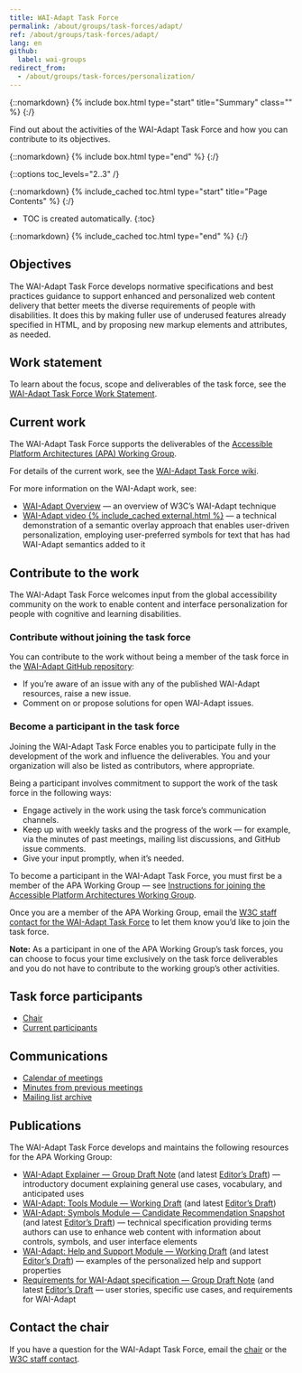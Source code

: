 ```yaml
---
title: WAI-Adapt Task Force
permalink: /about/groups/task-forces/adapt/
ref: /about/groups/task-forces/adapt/
lang: en
github:
  label: wai-groups
redirect_from:
  - /about/groups/task-forces/personalization/
---
```


{::nomarkdown}
{% include box.html type="start" title="Summary" class="" %}
{:/}

Find out about the activities of the WAI-Adapt Task Force and how you can contribute to its objectives.

{::nomarkdown}
{% include box.html type="end" %}
{:/}

{::options toc_levels="2..3" /}

{::nomarkdown}
{% include_cached toc.html type="start" title="Page Contents" %}
{:/}

-   TOC is created automatically.
{:toc}

{::nomarkdown}
{% include_cached toc.html type="end" %}
{:/}

## Objectives

The WAI-Adapt Task Force develops normative specifications and best practices guidance to support enhanced and personalized web content delivery that better meets the diverse requirements of people with disabilities. It does this by making fuller use of underused features already specified in HTML, and by proposing new markup elements and attributes, as needed.

## Work statement

To learn about the focus, scope and deliverables of the task force, see the [WAI-Adapt Task Force Work Statement](/about/groups/task-forces/adapt/work-statement/).

## Current work

The WAI-Adapt Task Force supports the deliverables of the [Accessible Platform Architectures (APA) Working Group](/about/groups/apawg/).

For details of the current work, see the [WAI-Adapt Task Force wiki](https://github.com/w3c/adapt/wiki).

For more information on the WAI-Adapt work, see:

* [WAI-Adapt Overview](https://www.w3.org/WAI/adapt/) &mdash; an overview of W3C’s WAI-Adapt technique
* [WAI-Adapt video {% include_cached external.html %}](https://ln.sync.com/dl/04f8c9330/) &mdash; a technical demonstration of a semantic overlay approach that enables user-driven personalization, employing user-preferred symbols for text that has had WAI-Adapt semantics added to it

## Contribute to the work

The WAI-Adapt Task Force welcomes input from the global accessibility community on the work to enable content and interface personalization for people with cognitive and learning disabilities.

### Contribute without joining the task force

You can contribute to the work without being a member of the task force in the [WAI-Adapt GitHub repository](https://github.com/w3c/adapt/issues):

* If you’re aware of an issue with any of the published WAI-Adapt resources, raise a new issue.
* Comment on or propose solutions for open WAI-Adapt issues.

### Become a participant in the task force

Joining the WAI-Adapt Task Force enables you to participate fully in the development of the work and influence the deliverables. You and your organization will also be listed as contributors, where appropriate.

Being a participant involves commitment to support the work of the task force in the following ways:

* Engage actively in the work using the task force’s communication channels.
* Keep up with weekly tasks and the progress of the work &mdash; for example, via the minutes of past meetings, mailing list discussions, and GitHub issue comments.
* Give your input promptly, when it’s needed.

To become a participant in the WAI-Adapt Task Force, you must first be a member of the APA Working Group &mdash; see [Instructions for joining the Accessible Platform Architectures Working Group](https://www.w3.org/groups/wg/apa/instructions/).

Once you are a member of the APA Working Group, email the [W3C staff contact for the WAI-Adapt Task Force](https://www.w3.org/groups/tf/personalization-tf/participants/#staff) to let them know you’d like to join the task force.

**Note:** As a participant in one of the APA Working Group’s task forces, you can choose to focus your time exclusively on the task force deliverables and you do not have to contribute to the working group’s other activities.

## Task force participants

* [Chair](https://www.w3.org/groups/tf/personalization-tf/participants/#chairs)
* [Current participants](https://www.w3.org/groups/tf/personalization-tf/participants/#participants)

## Communications

* [Calendar of meetings](https://www.w3.org/groups/tf/personalization-tf/calendar/)
* [Minutes from previous meetings](https://www.w3.org/WAI/APA/task-forces/adapt/minutes)
* [Mailing list archive](https://lists.w3.org/Archives/Public/public-adapt/)

## Publications

The WAI-Adapt Task Force develops and maintains the following resources for the APA Working Group:

* [WAI-Adapt Explainer &mdash; Group Draft Note](https://www.w3.org/TR/adapt/) (and latest [Editor’s Draft](https://w3c.github.io/adapt/)) &mdash; introductory document explaining general use cases, vocabulary, and anticipated uses
* [WAI-Adapt: Tools Module &mdash; Working Draft](https://www.w3.org/TR/adapt-tools/) (and latest [Editor’s Draft](https://w3c.github.io/adapt/tools/))
* [WAI-Adapt: Symbols Module &mdash; Candidate Recommendation Snapshot](https://www.w3.org/TR/adapt-symbols/) (and latest [Editor’s Draft](https://w3c.github.io/adapt/symbols/)) &mdash; technical specification providing terms authors can use to enhance web content with information about controls, symbols, and user interface elements
* [WAI-Adapt: Help and Support Module &mdash; Working Draft](https://www.w3.org/TR/adapt-help/) (and latest [Editor’s Draft](https://w3c.github.io/adapt/help/)) &mdash; examples of the personalized help and support properties
* [Requirements for WAI-Adapt specification &mdash; Group Draft Note](https://www.w3.org/TR/adapt-requirements/) (and latest [Editor’s Draft](https://w3c.github.io/adapt/requirements/) &mdash; user stories, specific use cases, and requirements for WAI-Adapt

## Contact the chair

If you have a question for the WAI-Adapt Task Force, email the [chair](https://www.w3.org/groups/tf/personalization-tf/participants/#chairs) or the [W3C staff contact](https://www.w3.org/groups/tf/personalization-tf/participants/#staff).